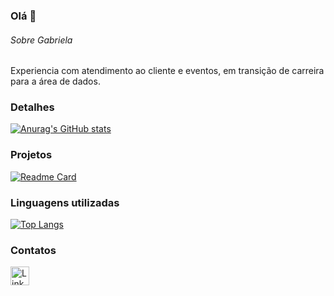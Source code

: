 ### Olá 👋


###### Sobre Gabriela
Experiencia com atendimento ao cliente e eventos, em transição de carreira para a área de dados.

### Detalhes

[![Anurag's GitHub stats](https://github-readme-stats.vercel.app/api?username=gaby-kern&show_icons=true&theme=dark)](https://github.com/anuraghazra/github-readme-stats)

### Projetos

[![Readme Card](https://github-readme-stats.vercel.app/api/pin/?username=gaby-kern&repo=Echo-Music.github.io&theme=dark)](https://github.com/anuraghazra/github-readme-stats)


### Linguagens utilizadas

[![Top Langs](https://github-readme-stats.vercel.app/api/top-langs/?username=gaby-kern&layout=compact)](https://github.com/anuraghazra/github-readme-stats)

### Contatos

[<img src='https://img.shields.io/badge/LinkedIn-0077B5?style=for-the-badge&logo=linkedin&logoColor=white' alt='Linkedin' height='30'>](https://www.linkedin.com/in/gabriela-kern92/)
